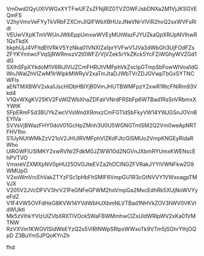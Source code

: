 Vm0wd2QyUXlVWGxXYTFwUFZsZFNjRlZ0TVZOWFJsbDNXa2M1VjJKSGVEQmFS
V2hyVmxVeFYyTkVRbFZXCmJIQlFWbXBHUzJNeVNrVlViR2hvQ2sxWVFsRldi
VEUwVXpKTmVWUnJWbEppUmxwWVEyMUtWazFJYUZkaQpXRUpNVlhwR1QxTkdX
bkphUjJ4VFltdEtVRkV5YzNka01VNXlZa1prYVFwV1JVa3dWbGh3UjFOdFZs
ZFYKYmtwcFVqSjRWRmxzV2t0WFZrVjVZek5rYkZKck5YcFZiWGhyWVZGd1dG
SXlhSFpXYkdoM1V6RlJlVlJZCmFHRUtVMFphVkZsclpGTmpSbFowWlVoa1dG
WnJWalZhVlZwM1lrWlpkMWRyV2xaTmJtaDJWbTVrZDJGVwpTbGxSYTNCWFls
aENTMXBWV2xka1JscHlDbHBIYjB0VmJHUTBWMFpzY2xwR1RtcFNiRm93Vkd4
V1QxWXgKV25KV2FsWlZWbXhaZDFaVVNrdFRSbFp6WTBad1RsSnVRbmxXYWtK
SFpERmFSd3BUYkZwcVVsWndXRmxzCmFGTldSbFkyVW14YWJGSnJOVnBEYlVa
SVVsVjBWazFHY0doV01GcHpZMnh3U0U5WGNGTmlSM2Q2Vm0weApNRTFHV1hn
S1UyNUtWMkZzV21oV2JHUlRVMFphVlZKdFJtcGlSMUo2VmpKNGEyRldaRWho
UlRGWFlUSlMKY2xwRVNrZFdkM0JZWW10d2NGVnJXbmRYUmxKWENscEhPVTVO
VmxreVZXMXpNV0pHU25OVGJteEVZa2hDClNGZFVRakJYYlVWNFkwZG9WMUpG
V2xoWmVrcEhVakZTYzFSc1pHbFhSMlF6VmpGU1R3cGtNVVY1VWxoagpTMVJX
V205V2JVcDFVV3hrV21FeGNFeGFWM2hoVmpGa2MxcEdhRk5XUjNoWVYyeFdZ
V1F4VW5OVFdHeG8KVW14YVdWbHJXbmNLVTBad1NHVkZOV3hWV0VKVldWUkti
Mk5zVlhkYVIzUlZVbXRXTlVOck5WaFBWMmhwClZsUldWRlpWV2xKa01VMTNW
RzVXVm1KWGVISldWbEYzQ2s5VlRtNWpSRlpxWWxoTk9VTm5jSGhrYlhjOQpD
Z3BuYm5JPQoKYnZh

fhd